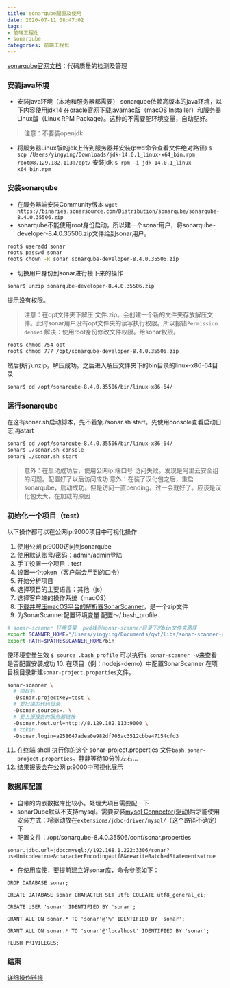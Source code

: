 ```yaml
---
title: sonarqube配置及使用
date: 2020-07-11 08:47:02
tags:
- 前端工程化
- sonarqube
categories: 前端工程化
---
```



[sonarqube官网文档](https://docs.sonarqube.org/latest/)：代码质量的检测及管理
### 安装java环境

* 安装java环境（本地和服务器都需要）
sonarqube依赖高版本的java环境，以下内容使用jdk14
在[oracle官网](https://www.oracle.com/)下载[java](https://www.oracle.com/java/technologies/javase-jdk14-downloads.html)mac版（macOS Installer）和服务器Linux版（Linux RPM Package）。这种的不需要配环境变量，自动配好。
> 注意：不要装openjdk
* 将服务器Linux版的jdk上传到服务器并安装(pwd命令查看文件绝对路径)
`$ scp /Users/yingying/Downloads/jdk-14.0.1_linux-x64_bin.rpm root@8.129.182.113:/opt/`
安装jdk
`$ rpm -i jdk-14.0.1_linux-x64_bin.rpm`

### 安装sonarqube
* 在服务器端安装Community版本
`wget https://binaries.sonarsource.com/Distribution/sonarqube/sonarqube-8.4.0.35506.zip`
* sonarqube不能使用root身份启动，所以建一个sonar用户，将sonarqube-developer-8.4.0.35506.zip文件给到sonar用户。
```bash
root$ useradd sonar
root$ passwd sonar
root$ chown -R sonar sonarqube-developer-8.4.0.35506.zip
```
* 切换用户身份到sonar进行接下来的操作
```bash
sonar$ unzip sonarqube-developer-8.4.0.35506.zip
```
提示没有权限。
> 注意：在opt文件夹下解压 文件.zip。会创建一个新的文件夹存放解压文件。此时sonar用户没有opt文件夹的读写执行权限。所以报错`Permission denied`
解决：使用root身份修改文件权限。给sonar权限。
```bash
root$ chmod 754 opt
root$ chmod 777 /opt/sonarqube-developer-8.4.0.35506.zip
```
然后执行unzip，解压成功。之后进入解压文件夹下的bin目录的linux-x86-64目录
```bash
sonar$ cd /opt/sonarqube-8.4.0.35506/bin/linux-x86-64/
```

### 运行sonarqube
在这有sonar.sh启动脚本，先不着急./sonar.sh start。先使用console查看启动日志,再start
```bash
sonar$ cd /opt/sonarqube-8.4.0.35506/bin/linux-x86-64/
sonar$ ./sonar.sh console
sonar$ ./sonar.sh start
```
> 意外：在启动成功后，使用公网ip:端口号 访问失败。发现是阿里云安全组的问题。配置好了以后访问成功
> 意外：在装了汉化包之后，重启sonarqube，启动成功。但是访问一直pending。过一会就好了。应该是汉化包太大，在加载的原因

### 初始化一个项目（test）
以下操作都可以在公网ip:9000项目中可视化操作
1. 使用公网ip:9000访问到sonarqube
2. 使用默认账号/密码：admin/admin登陆
3. 手工设置一个项目：test
4. 设置一个token（客户端会用到的口令）
5. 开始分析项目
6. 选择项目的主要语言：其他（js）
7. 选择客户端的操作系统（macOS）
8. [下载并解压macOS平台的解析器SonarScanner](https://docs.sonarqube.org/latest/analysis/scan/sonarscanner/)，是一个zip文件
9. 为SonarScanner配置环境变量
配置～/.bash_profile
```bash
# sonar-scanner 环境变量  pwd找到sonar-scanner目录下的bin文件夹路径
export SCANNER_HOME="/Users/yingying/Documents/qwf/libs/sonar-scanner-4.4.0.2170-macosx"
export PATH=$PATH:$SCANNER_HOME/bin
```
使环境变量生效
`$ source .bash_profile`
可以执行`$ sonar-scanner -v`来查看是否配置安装成功
10. 在项目（例：nodejs-demo）中配置SonarScanner
在项目根目录新建`sonar-project.properties`文件。
``` bash
sonar-scanner \
  # 项目名
  -Dsonar.projectKey=test \
  # 要扫描的代码目录
  -Dsonar.sources=. \
  # 要上报报告的服务器链接
  -Dsonar.host.url=http://8.129.182.113:9000 \
  # token
  -Dsonar.login=a258647adea0e982df705ac3512cbbe47154cfd3
```
11. 在终端 shell 执行你的这个 sonar-project.properties 文件`bash sonar-project.properties`。静静等待10分钟左右...
12. 结果报表会在公网ip:9000中可视化展示

### 数据库配置
* 自带的内嵌数据库比较小。处理大项目需要配一下
* sonarQube默认不支持mysql。需要安装[mysql Connector(驱动)](https://dev.mysql.com/downloads/connector/j/)后才能使用
安装方式：将驱动放在`extensions/jdbc-driver/mysql/`（这个路径不确定）下
* 配置文件：/opt/sonarqube-8.4.0.35506/conf/sonar.properties
```
sonar.jdbc.url=jdbc:mysql://192.168.1.222:3306/sonar?useUnicode=true&characterEncoding=utf8&rewriteBatchedStatements=true
```
* 在使用库使，要提前建立好sonar库，命令参照如下：
``` mysql
DROP DATABASE sonar;

CREATE DATABASE sonar CHARACTER SET utf8 COLLATE utf8_general_ci;

CREATE USER 'sonar' IDENTIFIED BY 'sonar';

GRANT ALL ON sonar.* TO 'sonar'@'%' IDENTIFIED BY 'sonar';

GRANT ALL ON sonar.* TO 'sonar'@'localhost' IDENTIFIED BY 'sonar';

FLUSH PRIVILEGES;
```

### 结束
[详细操作链接](https://hondrytravis.github.io/blog/engineering/sonar.html#sonar)